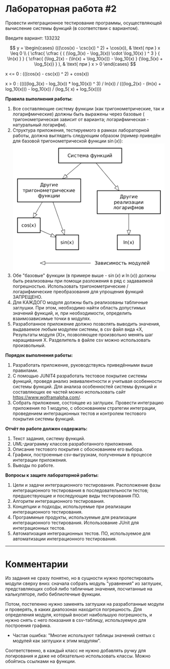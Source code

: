 # Лабораторная работа #2

Провести интеграционное тестирование программы, осуществляющей вычисление системы функций (в соответствии с вариантом).

Введите вариант: 133232

$$
y = 
\begin{cases}
   (((\cos(x) - \csc(x)) ^ 2) + \cos(x)), & \text{ при } x \leq 0 \\
   (
      \cfrac{  
         \cfrac { ( (\log_3(x) - \log_3(x)) \cdot \log_10(x) ) ^ 3 }
                { \ln(x) }
      }
      { \cfrac{
               (\log_2(x) - (\ln(x) + \log_10(x))) - \log_10(x)
            }
            {\log_5(x) + \log_5(x)}
      }
   ), & \text{ при } x > 0
\end{cases}
$$

x <= 0 : (((cos(x) - csc(x)) ^ 2) + cos(x))

x > 0 : (((((log_3(x) - log_3(x)) * log_10(x)) ^ 3) / ln(x)) / (((log_2(x) - (ln(x) + log_10(x))) - log_10(x)) / (log_5(
x) + log_5(x))))

**Правила выполнения работы:**

1. Все составляющие систему функции (как тригонометрические, так и логарифмические) должны быть выражены через базовые (
   тригонометрическая зависит от варианта; логарифмическая - натуральный логарифм).
2. Структура приложения, тестируемого в рамках лабораторной работы, должна выглядеть следующим образом (пример приведён
   для базовой тригонометрической функции $\sin(x)$): ![lab-2-struct](./res/lab2.png)
3. Обе "базовые" функции (в примере выше - $\sin(x)$ и $\ln(x)$) должны быть реализованы при помощи разложения в ряд с
   задаваемой погрешностью. Использовать тригонометрические / логарифмические преобразования для упрощения функций
   ЗАПРЕЩЕНО.
4. Для КАЖДОГО модуля должны быть реализованы табличные заглушки. При этом, необходимо найти область допустимых значений
   функций, и, при необходимости, определить взаимозависимые точки в модулях.
5. Разработанное приложение должно позволять выводить значения, выдаваемое любым модулем системы, в сsv файл вида «X,
   Результаты модуля (X)», позволяющее произвольно менять шаг наращивания Х. Разделитель в файле csv можно использовать
   произвольный.

**Порядок выполнения работы:**

1. Разработать приложение, руководствуясь приведёнными выше правилами.
2. С помощью JUNIT4 разработать тестовое покрытие системы функций, проведя анализ эквивалентности и учитывая особенности
   системы функций. Для анализа особенностей системы функций и составляющих ее частей можно использовать
   сайт https://www.wolframalpha.com/.
3. Собрать приложение, состоящее из заглушек. Провести интеграцию приложения по 1 модулю, с обоснованием стратегии
   интеграции, проведением интеграционных тестов и контролем тестового покрытия системы функций.

**Отчёт по работе должен содержать:**

1. Текст задания, систему функций.
2. UML-диаграмму классов разработанного приложения.
3. Описание тестового покрытия с обоснованием его выбора.
4. Графики, построенные csv-выгрузкам, полученным в процессе интеграции приложения.
5. Выводы по работе.

**Вопросы к защите лабораторной работы:**

1. Цели и задачи интеграционного тестирования. Расположение фазы интеграционного тестирования в последовательности
   тестов; предшествующие и последующие виды тестирования ПО.
2. Алгоритм интеграционного тестирования.
3. Концепции и подходы, используемые при реализации интеграционного тестирования.
4. Программные продукты, используемые для реализации интеграционного тестирования. Использование JUnit для
   интеграционных тестов.
5. Автоматизация интеграционных тестов. ПО, используемое для автоматизации интеграционного тестирования.

- - -

# Комментарии

Из задания не сразу понятно, но в сущности нужно протестировать модули сверху вниз: сначала собрать модуль "уравнения"
из заглушек, представляющих собой либо табличные значения, посчитанные на калькуляторе, либо библиотечные функции.

Потом, постепенно нужно заменять заглушки на разработанные модули и проверять, в каких диапозонах находится погрешность.
Для определения модуля, который вносит наибольшую погрешность, и нужно снять с него показания в csv-таблицу,
используемую для построения графика.

- Частая ошибка: "Многие используют таблицы значений снятых с модулей как заглушки к этим модулям".

Соответственно, в каждый класс не нужно добавлять ручку для логирования и даже не обязательно использовать классы. Можно
обойтись ссылками на функции.
